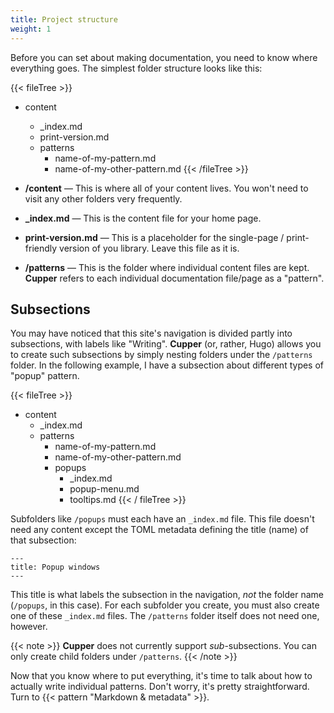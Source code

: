 ```yaml
---
title: Project structure
weight: 1
---
```


Before you can set about making documentation, you need to know where everything goes. The simplest folder structure looks like this:

{{< fileTree >}}
* content
    * \_index.md
    * print-version.md
    * patterns
        * name-of-my-pattern.md
        * name-of-my-other-pattern.md
{{< /fileTree >}}

* **/content** — This is where all of your content lives. You won't need to visit any other folders very frequently.
* **_index.md** — This is the content file for your home page.
* **print-version.md** — This is a placeholder for the single-page / print-friendly version of you library. Leave this file as it is.
* **/patterns** — This is the folder where individual content files are kept. **Cupper** refers to each individual documentation file/page as a "pattern".

## Subsections

You may have noticed that this site's navigation is divided partly into subsections, with labels like "Writing". **Cupper** (or, rather, Hugo) allows you to create such subsections by simply nesting folders under the `/patterns` folder. In the following example, I have a subsection about different types of "popup" pattern.

{{< fileTree >}}
* content
    * \_index.md
    * patterns
        * name-of-my-pattern.md
        * name-of-my-other-pattern.md
        * popups
            * \_index.md
            * popup-menu.md
            * tooltips.md
{{< / fileTree >}}

Subfolders like `/popups` must each have an `_index.md` file. This file doesn't need any content except the TOML metadata defining the title (name) of that subsection:

```
---
title: Popup windows
---
```

This title is what labels the subsection in the navigation, *not* the folder name (`/popups`, in this case). For each subfolder you create, you must also create one of these `_index.md` files. The `/patterns` folder itself does not need one, however.

{{< note >}}
**Cupper** does not currently support _sub_-subsections. You can only create child folders under `/patterns`.
{{< /note >}}

Now that you know where to put everything, it's time to talk about how to actually write individual patterns. Don't worry, it's pretty straightforward. Turn to {{< pattern "Markdown & metadata" >}}.
